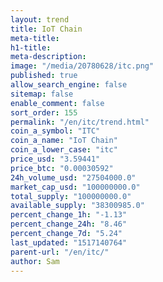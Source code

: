 ```yaml
---
layout: trend
title: IoT Chain
meta-title: 
h1-title: 
meta-description: 
image: "/media/20780628/itc.png"
published: true
allow_search_engine: false
sitemap: false
enable_comment: false
sort_order: 155
permalink: "/en/itc/trend.html"
coin_a_symbol: "ITC"
coin_a_name: "IoT Chain"
coin_a_lower_case: "itc"
price_usd: "3.59441"
price_btc: "0.00030592"
24h_volume_usd: "27504000.0"
market_cap_usd: "100000000.0"
total_supply: "100000000.0"
available_supply: "38300985.0"
percent_change_1h: "-1.13"
percent_change_24h: "8.46"
percent_change_7d: "5.24"
last_updated: "1517140764"
parent-url: "/en/itc/"
author: Sam
---
```


